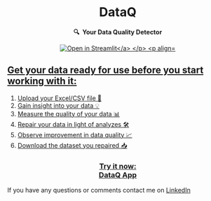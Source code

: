 <h1 align="center">
    DataQ
</h1>

<p align="center">
    <strong>🔍&nbsp; Your Data Quality Detector </strong>
</p>

<p align="center">
    <a href="https://share.streamlit.io/baligoyem/dataqtor/main/home.py"><img src="https://static.streamlit.io/badges/streamlit_badge_black_white.svg" alt="Open in Streamlit</a>
</p>

<p align="center">

## Get your data ready for use before you start working with it:

1. Upload your Excel/CSV file 📁
2. Gain insight into your data 💡
3. Measure the quality of your data 📊
4. Repair your data in light of analyzes 🛠
5. Observe improvement in data quality 📈
6. Download the dataset you repaired 📥


<h3 align="center">
    Try it now: <br>
    <a href="https://share.streamlit.io/pranithchowdary/dataq/main/home.py">DataQ App</a>
</h3>

<p>If you have any questions or comments contact me on    <a href="https://www.linkedin.com/in/pranith-chowdary-karumanchi/">LinkedIn</a></p>
